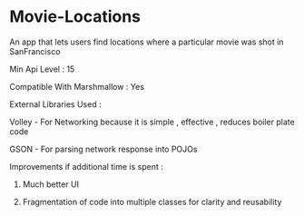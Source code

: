 # Movie-Locations
An app that lets users find locations where a particular movie was shot in SanFrancisco

Min Api Level : 15

Compatible With Marshmallow : Yes

External Libraries Used : 

Volley - For Networking because it is  simple , effective , reduces boiler plate code

GSON - For parsing network response into POJOs


Improvements if additional time is spent :

 1. Much better UI
 
 2. Fragmentation of code into multiple classes for clarity and reusability
 

